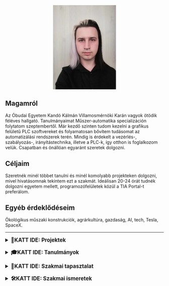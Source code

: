 <div style="text-align: center;">
    <img src="./profile.jpg" alt="Profilkép" width="200">
</div>

## Magamról
Az Óbudai Egyetem Kandó Kálmán Villamosmérnöki Karán vagyok ötödik féléves hallgató. Tanulmányaimat Műszer-automatika specializáción folytatom szeptembertől. Már kezdő szinten tudom kezelni a grafikus felületű PLC szoftvereket és folyamatosan bővítem tudásomat az automatizálási rendszerek terén. Mindig is érdekelt a vezérlés-, szabályozás-, irányítástechnika, illetve a PLC-k, így otthon is foglalkozom velük. Csapatban és önállóan egyaránt szeretek dolgozni.

## Céljaim
Szeretnék minél többet tanulni és minél komolyabb projekteken dolgozni, mivel hivatásomnak tekintem ezt a szakmát. Ideálisan 20-24 órát tudnék dolgozni egyetem mellett, programozófelületek közül a TIA Portal-t preferálom.

## Egyéb érdeklődéseim
Ökológikus műszaki konstrukciók, agrárkultúra, gazdaság, AI, tech, Tesla, SpaceX.

---
<details>
  <summary style="font-size: 1.2em;"><strong>📂KATT IDE:  Projektek</strong></summary>
  <details>
    <summary style="font-size: 1.1em;">⚙️ <strong>Projekt 1: Automata Csomag Ellenörző</strong></summary>
    <p>Karácsonyfadíszek ellenőrzése. Egy rekeszben 4 dísz, ha 0 vagy 4 darab piros színű jutott, akkor rossz a csomag, különben jó. 
    Tömbfeltöltés FIFO módszerrel, állapotjelzés 4 díszenként.</p>
    <iframe src="./karacsonyfadisz_feladat.pdf" width="100%" height="600px">
    A böngésződ nem támogatja a PDF-ek megjelenítését. Kattints <a href="./karacsonyfadisz_feladat.pdf">ide</a> a letöltéshez.
  </iframe>
  </details>
</details>

<br>

<details>
  <summary style="font-size: 1.2em;"><strong>🎓KATT IDE:  Tanulmányok</strong></summary>
  <ul>
    <li><strong>Egyetem:</strong> Óbudai Egyetem Kandó Kálmán Villamos Kar (2022/1 – jelenleg)</li>
    <li><strong>Szakközépiskola:</strong> Bolyai János Műszaki Technikum és Kollégium
      <ul>
        <li>2021 – 2022: Elektronikai technikus OKJ tanfolyam</li>
        <li>2016 – 2021: Elektrotechnikai tanulmányok</li>
      </ul>
    </li>
    <li><strong>Általános Iskola:</strong> Jókai Mór Általános iskola (2008 – 2016)</li>
  </ul>
</details>

<br>

<details>
  <summary style="font-size: 1.2em;"><strong>💼KATT IDE:  Szakmai tapasztalat</strong></summary>
  <ul>
    <li><strong>Szakmai gyakorlat:</strong> Radiophonia (2019. 06. – 2019. 07.)
      <br>Feladatok: Légvédelmi szirénák dobozainak összeszerelése, elektronikai diagnosztizálás, CNC gépkezelés, mérések.
    </li>
  </ul>
</details>

<br>

<details>
  <summary style="font-size: 1.2em;"><strong>🛠KATT IDE:  Szakmai ismeretek</strong></summary>
  <ul>
    <li>Elektronikai áramkörök hibakeresésében, javításában szerzett gyakorlat</li>
    <li>Elektronikai alkatrészek ismerete, kapcsolási rajzok készítése</li>
    <li>Haladó szintű C++, Assembly és Python</li>
    <li>Számos PLC szoftver alapszintű ismerete (TIA Portal, CX-Programmer, Xlogic)</li>
  </ul>
</details>
